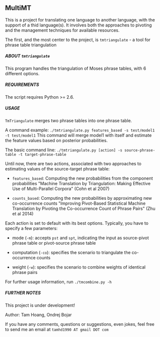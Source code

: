
MultiMT
------

This is a project for translating one language to another language, with the support of a thid language(s).
It involves both the approaches to pivoting and the management techniques for available resources.

The first, and the most center to the project, is `tmtriangulate` - a tool for phrase table triangulation 

##### ABOUT `tmtriangulate`

This program handles the triangulation of Moses phrase tables, with 6 different options. 

##### REQUIREMENTS

The script requires Python >= 2.6. 

##### USAGE

`TmTriangulate` merges two phrase tables into one phrase table.

A command example: `./tmtriangulate.py features_based -s test/model1 -t test/model1`
This command will merge model1 with itself and estimate the feature values based on posterior probabilities.

The basic command line: `./tmtriangulate.py [action] -s source-phrase-table -t target-phrase-table`

Until now, there are two actions, associated with two approaches to estimating values of the source-target phrase table:

* `features_based`: Computing the new probabilities from the component probabilities "Machine Translation by Triangulation: Making Effective Use of Multi-Parallel Corpora" (Cohn et al 2007)

* `counts_based`: Computing the new probabilities by approximating new co-occurrence counts "Improving Pivot-Based Statistical Machine Translation by Pivoting the Co-occurrence Count of Phrase Pairs" (Zhu et al 2014)

Each action is set to default with its best options. Typically, you have to specify a few parameters:

* mode (`-m`): accepts `pst` and `spt`, indicating the input as source-pivot phrase table or pivot-source phrase table

* computation (`-co`): specifies the scenario to triangulate the co-occurrence counts

* weight (`-w`): specifies the scenario to combine weights of identical phrase pairs

For further usage information, run `./tmcombine.py -h`

##### FURTHER NOTES

This project is under development! 

Author: Tam Hoang, Ondrej Bojar

If you have any comments, questions or suggestions, even jokes, feel free to send me an email at `tamhd1990 AT gmail DOT com`
